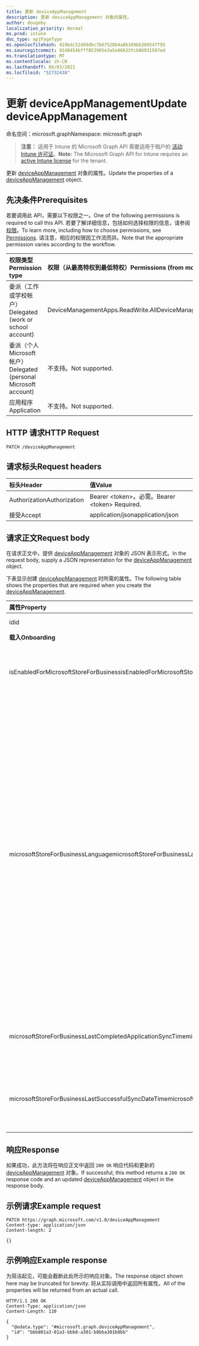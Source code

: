 ```yaml
---
title: 更新 deviceAppManagement
description: 更新 deviceAppManagement 对象的属性。
author: dougeby
localization_priority: Normal
ms.prod: intune
doc_type: apiPageType
ms.openlocfilehash: 419bdc52dd9dbc7b67528b4a8b109bb309547f95
ms.sourcegitcommit: 91d8454bfff853905e3a5e86623fcb06931507ed
ms.translationtype: MT
ms.contentlocale: zh-CN
ms.lasthandoff: 06/03/2021
ms.locfileid: "52732438"
---
```

# <a name="update-deviceappmanagement"></a><span data-ttu-id="cd181-103">更新 deviceAppManagement</span><span class="sxs-lookup"><span data-stu-id="cd181-103">Update deviceAppManagement</span></span>

<span data-ttu-id="cd181-104">命名空间：microsoft.graph</span><span class="sxs-lookup"><span data-stu-id="cd181-104">Namespace: microsoft.graph</span></span>

> <span data-ttu-id="cd181-105">**注意：** 适用于 Intune 的 Microsoft Graph API 需要适用于租户的 [活动 Intune 许可证](https://go.microsoft.com/fwlink/?linkid=839381)。</span><span class="sxs-lookup"><span data-stu-id="cd181-105">**Note:** The Microsoft Graph API for Intune requires an [active Intune license](https://go.microsoft.com/fwlink/?linkid=839381) for the tenant.</span></span>

<span data-ttu-id="cd181-106">更新 [deviceAppManagement](../resources/intune-shared-deviceappmanagement.md) 对象的属性。</span><span class="sxs-lookup"><span data-stu-id="cd181-106">Update the properties of a [deviceAppManagement](../resources/intune-shared-deviceappmanagement.md) object.</span></span>

## <a name="prerequisites"></a><span data-ttu-id="cd181-107">先决条件</span><span class="sxs-lookup"><span data-stu-id="cd181-107">Prerequisites</span></span>
<span data-ttu-id="cd181-108">若要调用此 API，需要以下权限之一。</span><span class="sxs-lookup"><span data-stu-id="cd181-108">One of the following permissions is required to call this API.</span></span> <span data-ttu-id="cd181-109">若要了解详细信息，包括如何选择权限的信息，请参阅[权限](/graph/permissions-reference)。</span><span class="sxs-lookup"><span data-stu-id="cd181-109">To learn more, including how to choose permissions, see [Permissions](/graph/permissions-reference).</span></span>  <span data-ttu-id="cd181-110">请注意，相应的权限因工作流而异。</span><span class="sxs-lookup"><span data-stu-id="cd181-110">Note that the appropriate permission varies according to the workflow.</span></span>

|<span data-ttu-id="cd181-111">权限类型</span><span class="sxs-lookup"><span data-stu-id="cd181-111">Permission type</span></span>|<span data-ttu-id="cd181-112">权限（从最高特权到最低特权）</span><span class="sxs-lookup"><span data-stu-id="cd181-112">Permissions (from most to least privileged)</span></span>|
|:---|:---|
|<span data-ttu-id="cd181-113">委派（工作或学校帐户）</span><span class="sxs-lookup"><span data-stu-id="cd181-113">Delegated (work or school account)</span></span>|<span data-ttu-id="cd181-114">DeviceManagementApps.ReadWrite.All</span><span class="sxs-lookup"><span data-stu-id="cd181-114">DeviceManagementApps.ReadWrite.All</span></span>|
|<span data-ttu-id="cd181-115">委派（个人 Microsoft 帐户）</span><span class="sxs-lookup"><span data-stu-id="cd181-115">Delegated (personal Microsoft account)</span></span>|<span data-ttu-id="cd181-116">不支持。</span><span class="sxs-lookup"><span data-stu-id="cd181-116">Not supported.</span></span>|
|<span data-ttu-id="cd181-117">应用程序</span><span class="sxs-lookup"><span data-stu-id="cd181-117">Application</span></span>|<span data-ttu-id="cd181-118">不支持。</span><span class="sxs-lookup"><span data-stu-id="cd181-118">Not supported.</span></span>|

## <a name="http-request"></a><span data-ttu-id="cd181-119">HTTP 请求</span><span class="sxs-lookup"><span data-stu-id="cd181-119">HTTP Request</span></span>
<!-- {
  "blockType": "ignored"
}
-->
``` http
PATCH /deviceAppManagement
```

## <a name="request-headers"></a><span data-ttu-id="cd181-120">请求标头</span><span class="sxs-lookup"><span data-stu-id="cd181-120">Request headers</span></span>
|<span data-ttu-id="cd181-121">标头</span><span class="sxs-lookup"><span data-stu-id="cd181-121">Header</span></span>|<span data-ttu-id="cd181-122">值</span><span class="sxs-lookup"><span data-stu-id="cd181-122">Value</span></span>|
|:---|:---|
|<span data-ttu-id="cd181-123">Authorization</span><span class="sxs-lookup"><span data-stu-id="cd181-123">Authorization</span></span>|<span data-ttu-id="cd181-124">Bearer &lt;token&gt;。必需。</span><span class="sxs-lookup"><span data-stu-id="cd181-124">Bearer &lt;token&gt; Required.</span></span>|
|<span data-ttu-id="cd181-125">接受</span><span class="sxs-lookup"><span data-stu-id="cd181-125">Accept</span></span>|<span data-ttu-id="cd181-126">application/json</span><span class="sxs-lookup"><span data-stu-id="cd181-126">application/json</span></span>|

## <a name="request-body"></a><span data-ttu-id="cd181-127">请求正文</span><span class="sxs-lookup"><span data-stu-id="cd181-127">Request body</span></span>
<span data-ttu-id="cd181-128">在请求正文中，提供 [deviceAppManagement](../resources/intune-shared-deviceappmanagement.md) 对象的 JSON 表示形式。</span><span class="sxs-lookup"><span data-stu-id="cd181-128">In the request body, supply a JSON representation for the [deviceAppManagement](../resources/intune-shared-deviceappmanagement.md) object.</span></span>

<span data-ttu-id="cd181-129">下表显示创建 [deviceAppManagement](../resources/intune-shared-deviceappmanagement.md) 时所需的属性。</span><span class="sxs-lookup"><span data-stu-id="cd181-129">The following table shows the properties that are required when you create the [deviceAppManagement](../resources/intune-shared-deviceappmanagement.md).</span></span>

|<span data-ttu-id="cd181-130">属性</span><span class="sxs-lookup"><span data-stu-id="cd181-130">Property</span></span>|<span data-ttu-id="cd181-131">类型</span><span class="sxs-lookup"><span data-stu-id="cd181-131">Type</span></span>|<span data-ttu-id="cd181-132">说明</span><span class="sxs-lookup"><span data-stu-id="cd181-132">Description</span></span>|
|:---|:---|:---|
|<span data-ttu-id="cd181-133">id</span><span class="sxs-lookup"><span data-stu-id="cd181-133">id</span></span>|<span data-ttu-id="cd181-134">String</span><span class="sxs-lookup"><span data-stu-id="cd181-134">String</span></span>|<span data-ttu-id="cd181-135">实体的键。</span><span class="sxs-lookup"><span data-stu-id="cd181-135">Key of the entity.</span></span>|
|<span data-ttu-id="cd181-136">**载入**</span><span class="sxs-lookup"><span data-stu-id="cd181-136">**Onboarding**</span></span>|
|<span data-ttu-id="cd181-137">isEnabledForMicrosoftStoreForBusiness</span><span class="sxs-lookup"><span data-stu-id="cd181-137">isEnabledForMicrosoftStoreForBusiness</span></span>|<span data-ttu-id="cd181-138">Boolean</span><span class="sxs-lookup"><span data-stu-id="cd181-138">Boolean</span></span>|<span data-ttu-id="cd181-139">帐户是否已启用从适用于企业的 Microsoft Store 同步应用程序。</span><span class="sxs-lookup"><span data-stu-id="cd181-139">Whether the account is enabled for syncing applications from the Microsoft Store for Business.</span></span>|
|<span data-ttu-id="cd181-140">microsoftStoreForBusinessLanguage</span><span class="sxs-lookup"><span data-stu-id="cd181-140">microsoftStoreForBusinessLanguage</span></span>|<span data-ttu-id="cd181-141">String</span><span class="sxs-lookup"><span data-stu-id="cd181-141">String</span></span>|<span data-ttu-id="cd181-142">用于从适用于企业的 Microsoft Store 同步应用程序的区域设置信息。</span><span class="sxs-lookup"><span data-stu-id="cd181-142">The locale information used to sync applications from the Microsoft Store for Business.</span></span> <span data-ttu-id="cd181-143">特定于国家/地区的区域性。</span><span class="sxs-lookup"><span data-stu-id="cd181-143">Cultures that are specific to a country/region.</span></span> <span data-ttu-id="cd181-144">这些区域性的名称遵循 RFC 4646（Windows Vista 和更高版本）。</span><span class="sxs-lookup"><span data-stu-id="cd181-144">The names of these cultures follow RFC 4646 (Windows Vista and later).</span></span> <span data-ttu-id="cd181-145">格式为 <languagecode2>-<country/regioncode2>，其中 <languagecode2> 是从 ISO 639-1 派生的两个小写字母组成的代码，<country/regioncode2> 是从 ISO 3166 派生的两个大写字母组成的代码。</span><span class="sxs-lookup"><span data-stu-id="cd181-145">The format is <languagecode2>-<country/regioncode2>, where <languagecode2> is a lowercase two-letter code derived from ISO 639-1 and <country/regioncode2> is an uppercase two-letter code derived from ISO 3166.</span></span> <span data-ttu-id="cd181-146">例如，“en-US”（“英语(美国)）是一个特定的区域性。</span><span class="sxs-lookup"><span data-stu-id="cd181-146">For example, en-US for English (United States) is a specific culture.</span></span>|
|<span data-ttu-id="cd181-147">microsoftStoreForBusinessLastCompletedApplicationSyncTime</span><span class="sxs-lookup"><span data-stu-id="cd181-147">microsoftStoreForBusinessLastCompletedApplicationSyncTime</span></span>|<span data-ttu-id="cd181-148">DateTimeOffset</span><span class="sxs-lookup"><span data-stu-id="cd181-148">DateTimeOffset</span></span>|<span data-ttu-id="cd181-149">上次完成从适用于企业的 Microsoft Store 的应用程序同步的时间。</span><span class="sxs-lookup"><span data-stu-id="cd181-149">The last time an application sync from the Microsoft Store for Business was completed.</span></span>|
|<span data-ttu-id="cd181-150">microsoftStoreForBusinessLastSuccessfulSyncDateTime</span><span class="sxs-lookup"><span data-stu-id="cd181-150">microsoftStoreForBusinessLastSuccessfulSyncDateTime</span></span>|<span data-ttu-id="cd181-151">DateTimeOffset</span><span class="sxs-lookup"><span data-stu-id="cd181-151">DateTimeOffset</span></span>|<span data-ttu-id="cd181-152">适用于企业的 Microsoft Store 的应用上次成功同步帐户的时间。</span><span class="sxs-lookup"><span data-stu-id="cd181-152">The last time the apps from the Microsoft Store for Business were synced successfully for the account.</span></span>|

## <a name="response"></a><span data-ttu-id="cd181-153">响应</span><span class="sxs-lookup"><span data-stu-id="cd181-153">Response</span></span>
<span data-ttu-id="cd181-154">如果成功，此方法将在响应正文中返回 `200 OK` 响应代码和更新的 [deviceAppManagement](../resources/intune-shared-deviceappmanagement.md) 对象。</span><span class="sxs-lookup"><span data-stu-id="cd181-154">If successful, this method returns a `200 OK` response code and an updated [deviceAppManagement](../resources/intune-shared-deviceappmanagement.md) object in the response body.</span></span>

## <a name="example-request"></a><span data-ttu-id="cd181-155">示例请求</span><span class="sxs-lookup"><span data-stu-id="cd181-155">Example request</span></span>

``` http
PATCH https://graph.microsoft.com/v1.0/deviceAppManagement
Content-type: application/json
Content-length: 2

{}
```

## <a name="example-response"></a><span data-ttu-id="cd181-156">示例响应</span><span class="sxs-lookup"><span data-stu-id="cd181-156">Example response</span></span>

<span data-ttu-id="cd181-157">为简洁起见，可能会截断此处所示的响应对象。</span><span class="sxs-lookup"><span data-stu-id="cd181-157">The response object shown here may be truncated for brevity.</span></span> <span data-ttu-id="cd181-158">将从实际调用中返回所有属性。</span><span class="sxs-lookup"><span data-stu-id="cd181-158">All of the properties will be returned from an actual call.</span></span>

``` http
HTTP/1.1 200 OK
Content-Type: application/json
Content-Length: 110

{
  "@odata.type": "#microsoft.graph.deviceAppManagement",
  "id": "bbb801a3-01a3-bbb8-a301-b8bba301b8bb"
}
```










